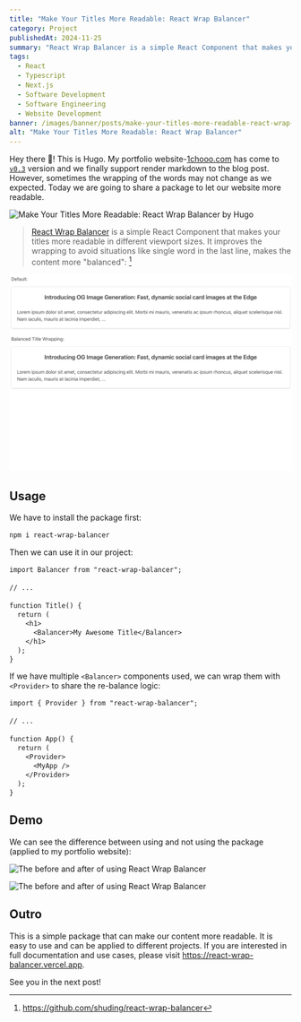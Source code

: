 ```yaml
---
title: "Make Your Titles More Readable: React Wrap Balancer"
category: Project
publishedAt: 2024-11-25
summary: "React Wrap Balancer is a simple React Component that makes your titles more readable in different viewport sizes. It improves the wrapping to avoid situations like single word in the last line, makes the content more 'balanced'."
tags:
  - React
  - Typescript
  - Next.js
  - Software Development
  - Software Engineering
  - Website Development
banner: /images/banner/posts/make-your-titles-more-readable-react-wrap-balancer.webp
alt: "Make Your Titles More Readable: React Wrap Balancer"
---
```


Hey there 👋! This is Hugo. My portfolio website-[1chooo.com](https://1chooo.com/) has come to [`v0.3`](https://github.com/1chooo/portfolio/releases/tag/v0.3.0) version and we finally support render markdown to the blog post. However, sometimes the wrapping of the words may not change as we expected. Today we are going to share a package to let our website more readable.

![Make Your Titles More Readable: React Wrap Balancer by Hugo](/images/banner/posts/make-your-titles-more-readable-react-wrap-balancer.webp)

> [React Wrap Balancer] is a simple React Component that makes your titles more readable in different viewport sizes. It improves the wrapping to avoid situations like single word in the last line, makes the content more "balanced": [^1]

[React Wrap Balancer]: https://react-wrap-balancer.vercel.app/

![Simple React Component That Makes Titles More Readable](https://github.com/shuding/react-wrap-balancer/raw/main/.github/demo.gif)

## Usage

We have to install the package first:

```bash
npm i react-wrap-balancer
```

Then we can use it in our project:

```tsx
import Balancer from "react-wrap-balancer";

// ...

function Title() {
  return (
    <h1>
      <Balancer>My Awesome Title</Balancer>
    </h1>
  );
}
```

If we have multiple `<Balancer>` components used, we can wrap them with `<Provider>` to share the re-balance logic:

```tsx
import { Provider } from "react-wrap-balancer";

// ...

function App() {
  return (
    <Provider>
      <MyApp />
    </Provider>
  );
}
```

## Demo

We can see the difference between using and not using the package (applied to my portfolio website):

![The before and after of using React Wrap Balancer](/images/posts/make-your-titles-more-readable-react-wrap-balancer/demo-01.png)

![The before and after of using React Wrap Balancer](/images/posts/make-your-titles-more-readable-react-wrap-balancer/demo-02.png)

## Outro

This is a simple package that can make our content more readable. It is easy to use and can be applied to different projects. If you are interested in full documentation and use cases, please visit https://react-wrap-balancer.vercel.app.

See you in the next post!

[^1]: https://github.com/shuding/react-wrap-balancer
